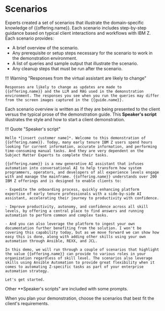 # Scenarios
Experts created a set of scenarios that illustrate the domain-specific knowledge of {{offering.name}}. Each scenario includes step-by-step guidance based on typical client interactions and workflows with IBM Z. Each scenario provides:

- A brief overview of the scenario.
- Any prerequisite or setup steps necessary for the scenario to work in the demonstration environment.
- A list of queries and sample output that illustrate the scenario.
- Any cleanup steps that must be run after the scenario.

!!! Warning "Responses from the virtual assistant are likely to change"

    Responses are likely to change as updates are made to {{offering.name}} and the LLM and RAG used in the demonstration environment. The responses you see when you run the queries may differ from the screen images captured in the {{guide.name}}.

Each scenario overview is written as if they are being presented to the client versus the typical prose of the demonstration guide. This **Speaker's script** illustrates the style and how to start a client demonstration.

!!! Quote "Speaker's script"

    Hello *[insert customer name]*. Welcome to this demonstration of {{offering.name}}. Today, many early tenure IBM Z users spend hours looking for current information, accurate information, and performing time-consuming manual tasks. And they are very dependent on the Subject Matter Experts to complete their tasks.

    {{offering.name}} is a new generative AI assistant that infuses automation into conversational AI to help transform how system programmers, operators, and developers of all experience levels engage with and manage the mainframe. {{offering.name}} understands over 200 IBM Z offerings and is designed to enable clients to:
    
    - Expedite the onboarding process, quickly enhancing platform expertise of early tenure professionals with a side-by-side AI assistant, accelerating their journey to productivity with confidence.
    
    - Improve productivity, autonomy, and confidence across all skill levels, by offering a central place to find answers and running automation to perform common and complex tasks.
  
    - And you can also leverage the platform to ingest your own documentation further benefiting from the solution. I won't be covering this capability today, but as we move forward we can show how easy this is done, along with adding other skills using your own automation through Ansible, REXX, and JCL.

    In this demo, we will run through a couple of scenarios that highlight the value {{offering.name}} can provide to various roles in your organization regardless of skill level. The scenarios also leverage skills using Ansible Automation to provide great flexibility when it comes to automating Z-specific tasks as part of your enterprise automation strategy. 

    Let's get started.

Other **Speaker's scripts" are included with some prompts.

When you plan your demonstration, choose the scenarios that best fit the client's requirements.
